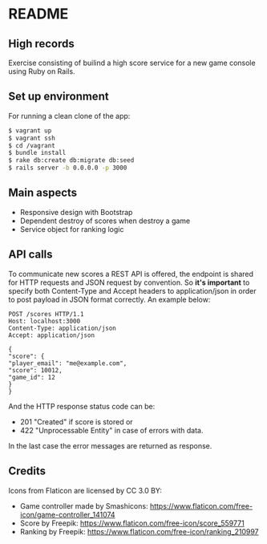 # README

## High records

Exercise consisting of builind a high score service for a new game console using Ruby on Rails.

## Set up environment

For running a clean clone of the app:

```sh
$ vagrant up
$ vagrant ssh
$ cd /vagrant
$ bundle install
$ rake db:create db:migrate db:seed
$ rails server -b 0.0.0.0 -p 3000
```

## Main aspects

* Responsive design with Bootstrap
* Dependent destroy of scores when destroy a game
* Service object for ranking logic

## API calls

To communicate new scores a REST API is offered, the endpoint is shared for HTTP requests and JSON request by convention.
So **it's important** to specify both Content-Type and Accept headers to application/json in order to post payload in JSON format correctly.
An example below:

```http
POST /scores HTTP/1.1
Host: localhost:3000
Content-Type: application/json
Accept: application/json

{
"score": {
"player_email": "me@example.com",
"score": 10012,
"game_id": 12
}
}
```

And the HTTP response status code can be:

* 201 "Created" if score is stored or
* 422 "Unprocessable Entity" in case of errors with data.

In the last case the error messages are returned as response.

## Credits

Icons from Flaticon are licensed by CC 3.0 BY:

* Game controller made by Smashicons: https://www.flaticon.com/free-icon/game-controller_141074
* Score by Freepik: https://www.flaticon.com/free-icon/score_559771
* Ranking by Freepik: https://www.flaticon.com/free-icon/ranking_210997

